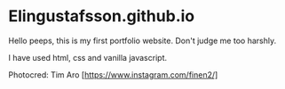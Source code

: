 # Elingustafsson.github.io

Hello peeps, this is my first portfolio website. Don't judge me too harshly.

I have used html, css and vanilla javascript.


Photocred: Tim Aro [https://www.instagram.com/finen2/]
